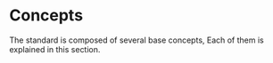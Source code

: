 # Concepts

The standard is composed of several base concepts, Each of them is explained in this section.